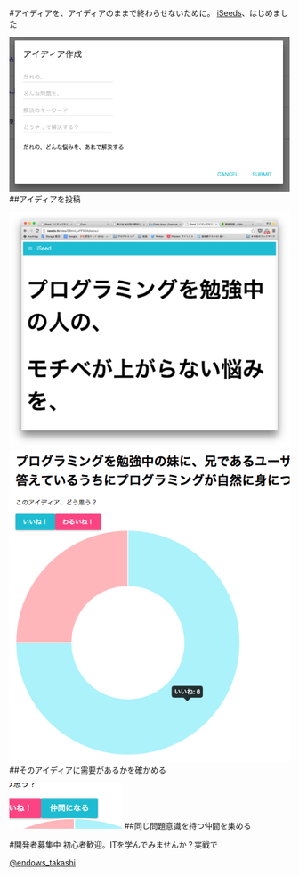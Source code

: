 #アイディアを、アイディアのままで終わらせないために。
<a href='http://iseeds.tk'>iSeeds</a>、はじめました

![](public/form.png)
##アイディアを投稿

![](public/idea.png)
![](public/anke-to.png)
##そのアイディアに需要があるかを確かめる

![](public/atumeru.png)
##同じ問題意識を持つ仲間を集める

#開発者募集中
初心者歓迎。ITを学んでみませんか？実戦で  

<a href='https://twitter.com/endows_takashi'>@endows_takashi</a>
